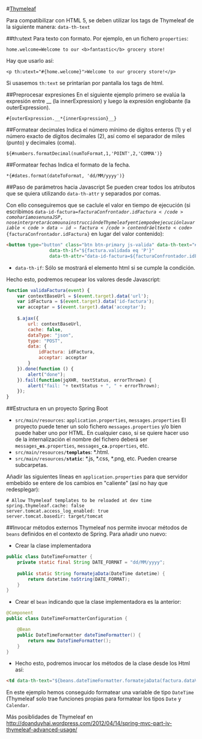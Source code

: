 #[Thymeleaf](http://www.thymeleaf.org/doc/html/Using-Thymeleaf.html)

Para compatibilizar con HTML 5, se deben utilizar los tags de Thymeleaf de la siguiente manera: <code>data-th-text</code>

##th:utext
Para texto con formato. Por ejemplo, en un fichero <code>properties</code>:
<pre><code>home.welcome=Welcome to our &lt;b>fantastic&lt;/b> grocery store!</code></pre>
Hay que usarlo así:
<pre><code>&lt;p th:utext="#{home.welcome}">Welcome to our grocery store!&lt;/p></code></pre>
Si usasemos <code>th:text</code> se printarían por pantalla los tags de html.

##Preprocesar expresiones
En el siguiente ejemplo primero se evalúa la expresión entre __ (la innerExpression) y luego la expresión englobante (la outerExpression).
<pre><code>#{outerExpression.__*{innerExpression}__}</code></pre>

##Formatear decimales
Indica el número mínimo de dígitos enteros (1) y el número exacto de dígitos decimales (2), así como el separador de miles (punto) y decimales (coma).
<pre><code>${#numbers.formatDecimal(numToFormat,1,'POINT',2,'COMMA')}</code></pre>

##Formatear fechas
Indica el formato de la fecha.
<pre><code>*{#dates.format(dateToFormat, 'dd/MM/yyyy')}</code></pre>

##Paso de parámetros hacia Javascript
Se pueden crear todos los atributos que se quiera utilizando <code>data-th-attr</code> y separados por comas. 

Con ello conseguiremos que se caclule el valor en tiempo de ejecución (si escribimos <code>data-id-factura=${facturaConfrontador.idFactura}</code> como haríamos en una JSP, no se interpretará como una instrucción de Thymeleaf y en tiempo de ejecución la variable <code>data-id-factura</code> contendrá el texto <code>${facturaConfrontador.idFactura}</code> en lugar del valor contenido):
```html
<button type="button" class="btn btn-primary js-valida" data-th-text="#{boto.acceptar}" 
				data-th-if="${factura.validada eq 'P'}"
				data-th-attr="data-id-factura=${facturaConfrontador.idFactura}, data-url=@{/visor/valida}, data-acceptar=true">Aceptar</button>
```

* <code>data-th-if</code>: Sólo se mostrará el elemento html si se cumple la condición.
 
Hecho esto, podremos recupear los valores desde Javascript:
```javascript
function validaFactura(event) {
	var contextBaseUrl = $(event.target).data('url');
	var idFactura = $(event.target).data('id-factura');
	var acceptar = $(event.target).data('acceptar');
	
	$.ajax({
		url: contextBaseUrl,
		cache: false,
		dataType: "json",
		type: "POST",
		data: {
			idFactura: idFactura,
	        acceptar: acceptar
		}
	}).done(function () {
		alert("done");
	}).fail(function(jqXHR, textStatus, errorThrown) {
		alert("fail: "+ textStatus + ", " + errorThrown);
	});
}
```

##Estructura en un proyecto Spring Boot
* <code>src/main/resources</code>: <code>application.properties</code>, <code>messages.properties</code>
El proyecto puede tener un solo fichero <code>messages.properties</code> y/o bien puede haber uno por HTML. En cualquier caso, si se quiere hacer uso de la internalización el nombre del fichero deberá ser <code>messages<b>_es</b>.properties</code>, <code>messages<b>_ca</b>.properties</code>, etc.
* <code>src/main/resources/<b>templates</b></code>: *.html.
* <code>src/main/resources/<b>static</b></code>: *.js, *.css, *.png, etc. Pueden crearse subcarpetas.

Añadir las siguientes líneas en <code>application.properties</code> para que servidor embebido se entere de los cambios en "caliente" (así no hay que redesplegar):
```
# Allow Thymeleaf templates to be reloaded at dev time
spring.thymeleaf.cache: false
server.tomcat.access_log_enabled: true
server.tomcat.basedir: target/tomcat
```

##Invocar métodos externos
Thymeleaf nos permite invocar métodos de <code>beans</code> definidos en el contexto de Spring. Para añadir uno nuevo:

* Crear la clase implementadora
```java
public class DateTimeFormatter {
	private static final String DATE_FORMAT = "dd/MM/yyyy";
	 
    public static String formatejaData(DateTime datetime) {
        return datetime.toString(DATE_FORMAT);
    }
}
```
* Crear el <code>bean</code> indicando que la clase implementadora es la anterior:
```java
@Component
public class DateTimeFormatterConfiguration {

	@Bean
	public DateTimeFormatter dateTimeFormatter() {
		return new DateTimeFormatter();
	}
}
```
* Hecho esto, podremos invocar los métodos de la clase desde los Html así:
```html
<td data-th-text="${beans.dateTimeFormatter.formatejaData(factura.dataValidacio)}">15/01/2014</td>
```
En este ejemplo hemos conseguido formatear una variable de tipo <code>DateTime</code> (Thymeleaf solo trae funciones propias para formatear los tipos <code>Date</code> y <code>Calendar</code>.

Más posiblidades de Thymeleaf en http://doanduyhai.wordpress.com/2012/04/14/spring-mvc-part-iv-thymeleaf-advanced-usage/

